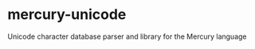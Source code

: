 mercury-unicode
===============

Unicode character database parser and library for the Mercury language
